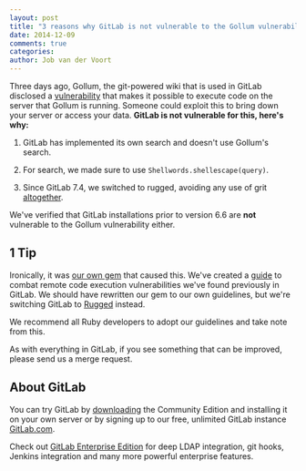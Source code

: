 ```yaml
---
layout: post
title: "3 reasons why GitLab is not vulnerable to the Gollum vulnerability and 1 tip"
date: 2014-12-09
comments: true
categories:
author: Job van der Voort
---
```


Three days ago, Gollum, the git-powered wiki that is used in GitLab disclosed a
[vulnerability](https://github.com/gollum/gollum/issues/913) that makes it possible to execute code on the
server that Gollum is running. Someone could exploit this to bring down your server or access your data.
**GitLab is not vulnerable for this, here's why:**

<!-- more -->

1. GitLab has implemented its own search and doesn't use Gollum's search.

2. For search, we made sure to use `Shellwords.shellescape(query)`.

3. Since GitLab 7.4, we switched to rugged, avoiding any use of grit [altogether](https://gitlab.com/gitlab-org/gitlab_git/blob/master/lib/gitlab_git/repository.rb#L194).

We've verified that GitLab installations prior to version 6.6 are **not** vulnerable
to the Gollum vulnerability either.

## 1 Tip

Ironically, it was [our own gem](https://gitlab.com/gitlab-org/gitlab-grit) that caused this.
We've created a [guide](https://gitlab.com/gitlab-org/gitlab-ce/blob/master/doc/development/shell_commands.md)
to combat remote code execution vulnerabilities we've found previously in GitLab.
We should have rewritten our gem to our own guidelines, but we're switching GitLab
to [Rugged](https://github.com/libgit2/rugged) instead.

We recommend all Ruby developers to adopt our guidelines and take note from this.

As with everything in GitLab, if you see something that can be improved, please send us a merge request.

## About GitLab

You can try GitLab by [downloading](https://about.gitlab.com/downloads/) the Community Edition and installing it on your own server or by signing up to our free, unlimited GitLab instance [GitLab.com](https://gitlab.com/users/sign_up).

Check out [GitLab Enterprise Edition](https://about.gitlab.com/features/#enterprise) for deep LDAP integration, git hooks, Jenkins integration and many more powerful enterprise features.
